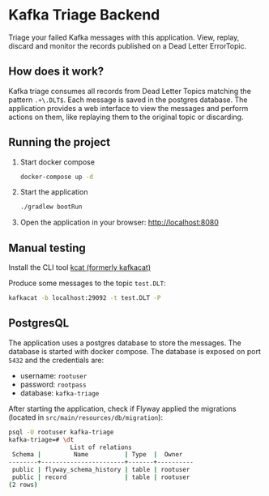 # Kafka Triage Backend

Triage your failed Kafka messages with this application. View, replay, discard and monitor the
records published on a Dead Letter ErrorTopic.

## How does it work?

Kafka triage consumes all records from Dead Letter Topics matching the pattern `.+\.DLT$`. Each
message is saved in the postgres database. The application provides a web interface to view the
messages and perform actions on them, like replaying them to the original topic or discarding.

## Running the project

1. Start docker compose
    ```bash
    docker-compose up -d
    ```
2. Start the application
    ```bash
    ./gradlew bootRun
    ```
3. Open the application in your browser: [http://localhost:8080](http://localhost:8080)

## Manual testing

Install the CLI tool [kcat (formerly kafkacat)](https://github.com/edenhill/kcat)

Produce some messages to the topic `test.DLT`:

```bash
kafkacat -b localhost:29092 -t test.DLT -P
```

## PostgresQL

The application uses a postgres database to store the messages. The database is started with
docker compose. The database is exposed on port `5432` and the credentials are:

* username: `rootuser`
* password: `rootpass`
* database: `kafka-triage`

After starting the application, check if Flyway applied the migrations (located
in `src/main/resources/db/migration`):

```bash
psql -U rootuser kafka-triage
kafka-triage=# \dt
                 List of relations
 Schema |         Name          | Type  |  Owner
--------+-----------------------+-------+----------
 public | flyway_schema_history | table | rootuser
 public | record                | table | rootuser
(2 rows)
```